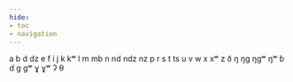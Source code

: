 ```yaml
---
hide:
- toc
- navigation
---
```

a
b
d
dz
e
f
i
j
k
kʷ
l
m
mb
n
nd
ndz
nz
p
r
s
t
ts
u
v
w
x
xʷ
z
ð
ŋ
ŋɡ
ŋɡʷ
ŋʷ
ɓ
ɗ
ɡ
ɡʷ
ɣ
ɣʷ
ʔ
θ
